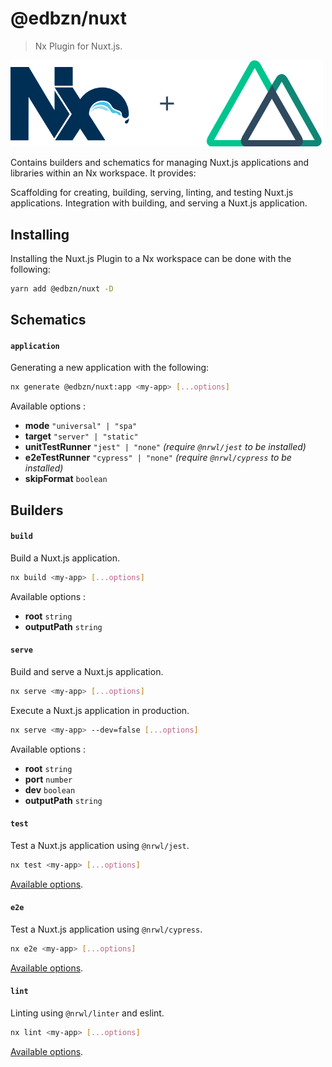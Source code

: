 # @edbzn/nuxt

> Nx Plugin for Nuxt.js.

<img src="https://github.com/edbzn/nx-nuxt/blob/master/logo.png" alt="@edbzn/nuxt logo" width="500" />

Contains builders and schematics for managing Nuxt.js applications and libraries within an Nx workspace. It provides:

Scaffolding for creating, building, serving, linting, and testing Nuxt.js applications.
Integration with building, and serving a Nuxt.js application.

## Installing

Installing the Nuxt.js Plugin to a Nx workspace can be done with the following:

```bash
yarn add @edbzn/nuxt -D
```

## Schematics

#### `application`

Generating a new application with the following:

```bash
nx generate @edbzn/nuxt:app <my-app> [...options]
```

Available options :

- **mode** `"universal" | "spa"`
- **target** `"server" | "static"`
- **unitTestRunner** `"jest" | "none"` _(require `@nrwl/jest` to be installed)_
- **e2eTestRunner** `"cypress" | "none"` _(require `@nrwl/cypress` to be installed)_
- **skipFormat** `boolean`

## Builders

#### `build`

Build a Nuxt.js application.

```bash
nx build <my-app> [...options]
```

Available options :

- **root** `string`
- **outputPath** `string`

#### `serve`

Build and serve a Nuxt.js application.

```bash
nx serve <my-app> [...options]
```

Execute a Nuxt.js application in production.

```bash
nx serve <my-app> --dev=false [...options]
```

Available options :

- **root** `string`
- **port** `number`
- **dev** `boolean`
- **outputPath** `string`

#### `test`

Test a Nuxt.js application using `@nrwl/jest`.

```bash
nx test <my-app> [...options]
```

[Available options](https://nx.dev/latest/node/plugins/jest/builders/jest#properties).

#### `e2e`

Test a Nuxt.js application using `@nrwl/cypress`.

```bash
nx e2e <my-app> [...options]
```

[Available options](https://nx.dev/latest/node/plugins/cypress/builders/cypress#properties).

#### `lint`

Linting using `@nrwl/linter` and eslint.

```bash
nx lint <my-app> [...options]
```

[Available options](https://nx.dev/latest/react/plugins/linter/builders/eslint#eslint).
